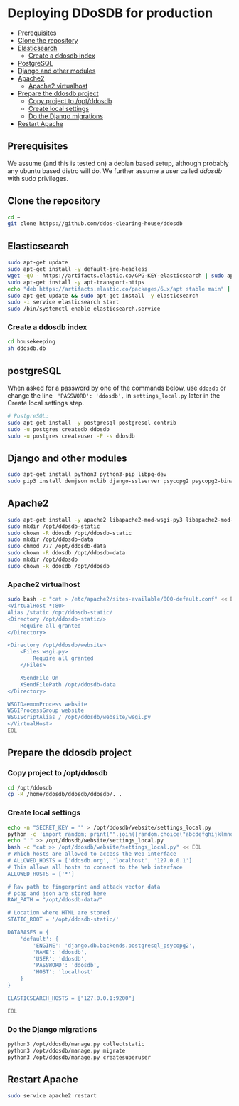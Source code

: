 # Deploying DDoSDB for production

- [Prerequisites](#prerequisites)
- [Clone the repository](#clone-the-repository)
- [Elasticsearch](#elasticsearch)
    - [Create a ddosdb index](#create-a-ddosdb-index)
- [PostgreSQL](#postgresql)
- [Django and other modules](#django-and-other-modules)
- [Apache2](#apache2)
    - [Apache2 virtualhost](#apache2-virtualhost)
- [Prepare the ddosdb project](#prepare-the-ddosdb-project)
    - [Copy project to /opt/ddosdb](#copy-project-to-optddosdb)
    - [Create local settings](#create-local-settings)
    - [Do the Django migrations](#do-the-django-migrations)
- [Restart Apache](#restart-apache)



## Prerequisites

We assume (and this is tested on) a debian based setup, although probably any ubuntu based distro will do.
We further assume a user called _ddosdb_ with sudo privileges.

## Clone the repository

```bash
cd ~
git clone https://github.com/ddos-clearing-house/ddosdb
```
## Elasticsearch
```bash
sudo apt-get update
sudo apt-get install -y default-jre-headless
wget -qO - https://artifacts.elastic.co/GPG-KEY-elasticsearch | sudo apt-key add -
sudo apt-get install -y apt-transport-https
echo "deb https://artifacts.elastic.co/packages/6.x/apt stable main" | sudo tee -a /etc/apt/sources.list.d/elastic-6.x.list
sudo apt-get update && sudo apt-get install -y elasticsearch
sudo -i service elasticsearch start
sudo /bin/systemctl enable elasticsearch.service
```
### Create a ddosdb index
```bash
cd housekeeping
sh ddosdb.db
```
## postgreSQL
When asked for a password by one of the commands below, use `ddosdb` or change the line ` 'PASSWORD': 'ddosdb',` in `settings_local.py` later in the Create local settings step.
```bash
# PostgreSQL:
sudo apt-get install -y postgresql postgresql-contrib
sudo -u postgres createdb ddosdb
sudo -u postgres createuser -P -s ddosdb
```
## Django and other modules
```bash
sudo apt-get install python3 python3-pip libpq-dev
sudo pip3 install demjson nclib django-sslserver psycopg2 psycopg2-binary elasticsearch requests pandas
```

## Apache2
```bash
sudo apt-get install -y apache2 libapache2-mod-wsgi-py3 libapache2-mod-xsendfile
sudo mkdir /opt/ddosdb-static
sudo chown -R ddosdb /opt/ddosdb-static
sudo mkdir /opt/ddosdb-data
sudo chmod 777 /opt/ddosdb-data
sudo chown -R ddosdb /opt/ddosdb-data
sudo mkdir /opt/ddosdb
sudo chown -R ddosdb /opt/ddosdb
```
### Apache2 virtualhost
```bash
sudo bash -c "cat > /etc/apache2/sites-available/000-default.conf" << EOL
<VirtualHost *:80>
Alias /static /opt/ddosdb-static/
<Directory /opt/ddosdb-static/>
    Require all granted
</Directory>

<Directory /opt/ddosdb/website>
    <Files wsgi.py>
        Require all granted
    </Files>

    XSendFile On
    XSendFilePath /opt/ddosdb-data
</Directory>

WSGIDaemonProcess website
WSGIProcessGroup website
WSGIScriptAlias / /opt/ddosdb/website/wsgi.py
</VirtualHost>
EOL
```

## Prepare the ddosdb project

### Copy project to /opt/ddosdb

```bash
cd /opt/ddosdb
cp -R /home/ddosdb/ddosdb/ddosdb/. .
```
### Create local settings
```bash
echo -n "SECRET_KEY = '" > /opt/ddosdb/website/settings_local.py
python -c 'import random; print("".join([random.choice("abcdefghijklmnopqrstuvwxyz0123456789!@#$%^&*(-_=+)") for i in range(50)]), end="")' >> /opt/ddosdb/website/settings_local.py
echo "'" >> /opt/ddosdb/website/settings_local.py
bash -c "cat >> /opt/ddosdb/website/settings_local.py" << EOL
# Which hosts are allowed to access the Web interface
# ALLOWED_HOSTS = ['ddosdb.org', 'localhost', '127.0.0.1']
# This allows all hosts to connect to the Web interface
ALLOWED_HOSTS = ['*']

# Raw path to fingerprint and attack vector data
# pcap and json are stored here
RAW_PATH = "/opt/ddosdb-data/"

# Location where HTML are stored
STATIC_ROOT = '/opt/ddosdb-static/'

DATABASES = {
    'default': {
        'ENGINE': 'django.db.backends.postgresql_psycopg2',
        'NAME': 'ddosdb',
        'USER': 'ddosdb',
        'PASSWORD': 'ddosdb',
        'HOST': 'localhost'
    }
}

ELASTICSEARCH_HOSTS = ["127.0.0.1:9200"]

EOL
```

### Do the Django migrations
```bash
python3 /opt/ddosdb/manage.py collectstatic
python3 /opt/ddosdb/manage.py migrate
python3 /opt/ddosdb/manage.py createsuperuser
```
## Restart Apache
```bash
sudo service apache2 restart
```
